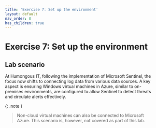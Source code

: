 ```yaml
---
title: 'Exercise 7: Set up the environment'
layout: default
nav_order: 8
has_children: true
---
```


# Exercise 7: Set up the environment

## Lab scenario

At Humongous IT, following the implementation of Microsoft Sentinel, the focus now shifts to connecting log data from various data sources. A key aspect is ensuring Windows virtual machines in Azure, similar to on-premises environments, are configured to allow Sentinel to detect threats and circulate alerts effectively.

{: .note }
> Non-cloud virtual machines can also be connected to Microsoft Azure. This scenario is, however, not covered as part of this lab.

